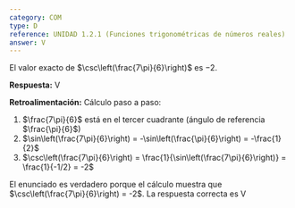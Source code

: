 ```yaml
---
category: COM
type: D
reference: UNIDAD 1.2.1 (Funciones trigonométricas de números reales)
answer: V
---
```


El valor exacto de $\csc\left(\frac{7\pi}{6}\right)$ es $-2$.

**Respuesta:** V

**Retroalimentación:**
Cálculo paso a paso:

1. $\frac{7\pi}{6}$ está en el tercer cuadrante (ángulo de referencia $\frac{\pi}{6}$)
2. $\sin\left(\frac{7\pi}{6}\right) = -\sin\left(\frac{\pi}{6}\right) = -\frac{1}{2}$
3. $\csc\left(\frac{7\pi}{6}\right) = \frac{1}{\sin\left(\frac{7\pi}{6}\right)} = \frac{1}{-1/2} = -2$

El enunciado es verdadero porque el cálculo muestra que $\csc\left(\frac{7\pi}{6}\right) = -2$. La respuesta correcta es V
